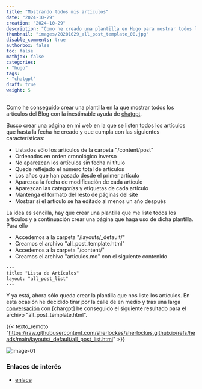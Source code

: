 ```yaml
---
title: "Mostrando todos mis artículos"
date: "2024-10-29"
creation: "2024-10-29"
description: "Como he creado una plantilla en Hugo para mostrar todos los artículos del Blog"
thumbnail: "images/20201029_all_post_template_00.jpg"
disable_comments: true
authorbox: false
toc: false
mathjax: false
categories:
- "hugo"
tags:
- "chatgpt"
draft: true
weight: 5
---
```

Como he conseguido crear una plantilla en la que mostrar todos los artículos del Blog con la inestimable ayuda de [chatgpt].
<!--more-->
Busco crear una página en mi web en la que se listen todos los artículos que hasta la fecha he creado y que cumpla con las siguientes características:
 - Listados sólo los artículos de la carpeta "/content/post"
 - Ordenados en orden cronológico inverso
 - No aparezcan los artículos sin fecha ni título
 - Quede reflejado el número total de artículos
 - Los años que han pasado desde el primer artículo
 - Aparezca la fecha de modificación de cada artículo
 - Aparezcan las categorías y etiquetas de cada artículo
 - Mantenga el formato del resto de páginas del site
 - Mostrar si el artículo se ha editado al menos un año después
 
La idea es sencilla, hay que crear una plantilla que me liste todos los artículos y a continuación crear una página que haga uso de dicha plantilla. Para ello
 - Accedemos a la carpeta "/layouts/_default/"
 - Creamos el archivo "all_post_template.html"
 - Accedemos a la carpeta "/content/"
 - Creamos el archivo "articulos.md" con el siguiente contenido
 ```html
 ---
title: "Lista de Artículos"
layout: "all_post_list"
---
 ```
Y ya está, ahora sólo queda crear la plantilla que nos liste los artículos. En esta ocasión he decidido tirar por la calle de en medio y tras una larga [conversación] con [chargpt] he conseguido el siguiente resultado para el archivo "all_post_template.html".

{{< texto_remoto "https://raw.githubusercontent.com/sherlockes/sherlockes.github.io/refs/heads/main/layouts/_default/all_post_list.html" >}}

![image-01]

### Enlaces de interés
- [enlace](www.sherblog.pro)

[chatgpt]: https://chatgpt.com
[conversación]: https://chatgpt.com/share/672123ac-3e80-800d-91d9-c710ccbbcfbd

[image-01]: /images/20201029_all_post_template_01.jpg




